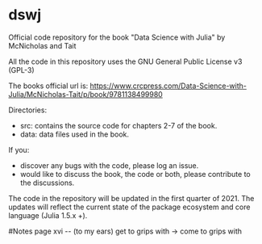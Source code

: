 # dswj
Official code repository for the book "Data Science with Julia" by McNicholas and Tait

All the code in this repository uses the GNU General Public License v3 (GPL-3) 

The books official url is:
https://www.crcpress.com/Data-Science-with-Julia/McNicholas-Tait/p/book/9781138499980

Directories:
+  src: contains the source code for chapters 2-7 of the book. 
+  data: data files used in the book.

If you:
+ discover any bugs with the code, please log an issue.
+ would like to discuss the book, the code or both, please contribute to the discussions.

The code in the repository will be updated in the first quarter of 2021. The updates will reflect the current state of the package ecosystem and core language (Julia 1.5.x +). 


#Notes
page xvi -- (to my ears) get to grips with -> come to grips with 
